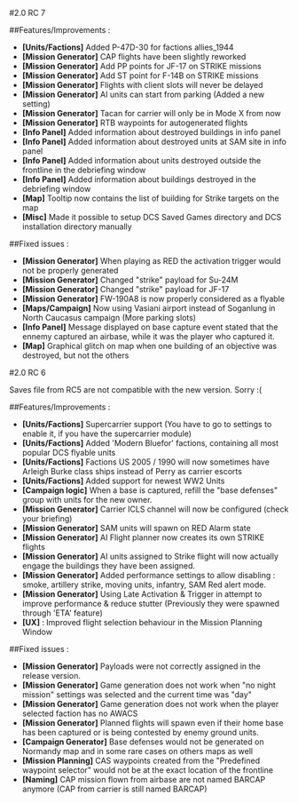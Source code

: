 #2.0 RC 7

##Features/Improvements :
* **[Units/Factions]** Added P-47D-30 for factions allies_1944
* **[Mission Generator]** CAP flights have been slightly reworked
* **[Mission Generator]** Add PP points for JF-17 on STRIKE missions
* **[Mission Generator]** Add ST point for F-14B on STRIKE missions
* **[Mission Generator]** Flights with client slots will never be delayed
* **[Mission Generator]** AI units can start from parking (Added a new setting)
* **[Mission Generator]** Tacan for carrier will only be in Mode X from now
* **[Mission Generator]** RTB waypoints for autogenerated flights
* **[Info Panel]** Added information about destroyed buildings in info panel
* **[Info Panel]** Added information about destroyed units at SAM site in info panel
* **[Info Panel]** Added information about units destroyed outside the frontline in the debriefing window
* **[Info Panel]** Added information about buildings destroyed in the debriefing window
* **[Map]** Tooltip now contains the list of building for Strike targets on the map
* **[Misc]** Made it possible to setup DCS Saved Games directory and DCS installation directory manually

##Fixed issues :
* **[Mission Generator]** When playing as RED the activation trigger would not be properly generated
* **[Mission Generator]** Changed "strike" payload for Su-24M
* **[Mission Generator]** Changed "strike" payload for JF-17
* **[Mission Generator]** FW-190A8 is now properly considered as a flyable
* **[Maps/Campaign]** Now using Vasiani airport instead of Soganlung in North Caucasus campaign (More parking slots)
* **[Info Panel]** Message displayed on base capture event stated that the ennemy captured an airbase, while it was the player who captured it.
* **[Map]** Graphical glitch on map when one building of an objective was destroyed, but not the others

#2.0 RC 6

Saves file from RC5 are not compatible with the new version. 
Sorry :(

##Features/Improvements :
* **[Units/Factions]** Supercarrier support (You have to go to settings to enable it, if you have the supercarrier module)
* **[Units/Factions]** Added 'Modern Bluefor' factions, containing all most popular DCS flyable units
* **[Units/Factions]** Factions US 2005 / 1990 will now sometimes have Arleigh Burke class ships instead of Perry as carrier escorts 
* **[Units/Factions]** Added support for newest WW2 Units
* **[Campaign logic]** When a base is captured, refill the "base defenses" group with units for the new owner.
* **[Mission Generator]** Carrier ICLS channel will now be configured (check your briefing)
* **[Mission Generator]** SAM units will spawn on RED Alarm state
* **[Mission Generator]** AI Flight planner now creates its own STRIKE flights
* **[Mission Generator]** AI units assigned to Strike flight will now actually engage the buildings they have been assigned.
* **[Mission Generator]** Added performance settings to allow disabling : smoke, artillery strike, moving units, infantry, SAM Red alert mode.
* **[Mission Generator]** Using Late Activation & Trigger in attempt to improve performance & reduce stutter (Previously they were spawned through 'ETA' feature)
* **[UX]** : Improved flight selection behaviour in the Mission Planning Window
 
##Fixed issues :
* **[Mission Generator]** Payloads were not correctly assigned in the release version. 
* **[Mission Generator]** Game generation does not work when "no night mission" settings was selected and the current time was "day"
* **[Mission Generator]** Game generation does not work when the player selected faction has no AWACS
* **[Mission Generator]** Planned flights will spawn even if their home base has been captured or is being contested by enemy ground units. 
* **[Campaign Generator]** Base defenses would not be generated on Normandy map and in some rare cases on others maps as well
* **[Mission Planning]** CAS waypoints created from the "Predefined waypoint selector" would not be at the exact location of the frontline
* **[Naming]** CAP mission flown from airbase are not named BARCAP anymore (CAP from carrier is still named BARCAP)
